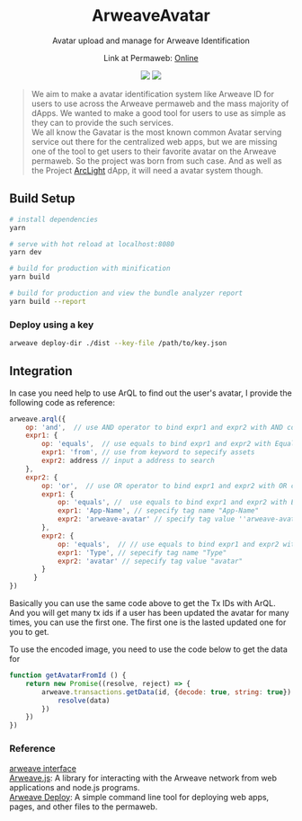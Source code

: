 <h1 align="center">ArweaveAvatar</h1>
<p align="center">Avatar upload and manage for Arweave Identification</p>
<p align="center"> Link at Permaweb: <a href="https://arweave.net/6rDkV6Dg8IqMliS7ucT_5NVkl50UWxBcg9N-AuEBXmU">Online</a></p>
<p align="center">
    <img src="https://github.com/AyakaLab/ArweaveAvatar/workflows/Node%20Build%20Test/badge.svg" />
    <img src="https://github.com/AyakaLab/ArweaveAvatar/workflows/Production%20CI%20Build%20Test/badge.svg" />
</p>

> We aim to make a avatar identification system like Arweave ID for users to use across the Arweave permaweb and the mass majority of dApps. We wanted to make a good tool for users to use as simple as they can to provide the such services.     
> We all know the Gavatar is the most known common Avatar serving service out there for the centralized web apps, but we are missing one of the tool to get users to their favorite avatar on the Arweave permaweb. So the project was born from such case. And as well as the Project [ArcLight](https://github.com/AyakaLab/ArcLight) dApp, it will need a avatar system though.   

## Build Setup

``` bash
# install dependencies
yarn

# serve with hot reload at localhost:8080
yarn dev

# build for production with minification
yarn build

# build for production and view the bundle analyzer report
yarn build --report
```

### Deploy using a key
``` bash
arweave deploy-dir ./dist --key-file /path/to/key.json
```

## Integration

In case you need help to use ArQL to find out the user's avatar, I provide the following code as reference:     
``` Javascript
arweave.arql({
    op: 'and',  // use AND operator to bind expr1 and expr2 with AND connective
    expr1: {
        op: 'equals',  // use equals to bind expr1 and expr2 with Equals (===) connective
        expr1: 'from', // use from keyword to sepecify assets
        expr2: address // input a address to search
    },
    expr2: {
        op: 'or',  // use OR operator to bind expr1 and expr2 with OR connective
        expr1: {
            op: 'equals', //  use equals to bind expr1 and expr2 with Equals (===) connective
            expr1: 'App-Name', // sepecify tag name "App-Name"
            expr2: 'arweave-avatar' // specify tag value ''arweave-avatar"
        },
        expr2: {
            op: 'equals',  // // use equals to bind expr1 and expr2 with Equals (===) connective
            expr1: 'Type', // sepecify tag name "Type"
            expr2: 'avatar' // sepecify tag value "avatar"
        }
      }
})
```

Basically you can use the same code above to get the Tx IDs with ArQL.
And you will get many tx ids if a user has been updated the avatar for many times, you can use the first one. The first one is the lasted updated one for you to get.

To use the encoded image, you need to use the code below to get the data for <img src>
``` Javascript
function getAvatarFromId () {
    return new Promise((resolve, reject) => {
        arweave.transactions.getData(id, {decode: true, string: true}).then(data => {
            resolve(data)
        })
    })
})
```

### Reference
[arweave interface](https://www.arweave.org/build)    
[Arweave.js](https://github.com/ArweaveTeam/arweave-js): A library for interacting with the Arweave network from web applications and node.js programs.    
[Arweave Deploy](https://github.com/ArweaveTeam/arweave-deploy): A simple command line tool for deploying web apps, pages, and other files to the permaweb. 